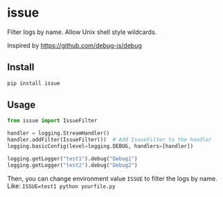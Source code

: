 # issue

Filter logs by name. Allow Unix shell style wildcards.

Inspired by https://github.com/debug-js/debug

## Install

```sh
pip install issue
```

## Usage

```python
from issue import IssueFilter

handler = logging.StreamHandler()
handler.addFilter(IssueFilter())  # Add IssueFilter to the handler
logging.basicConfig(level=logging.DEBUG, handlers=[handler])

logging.getLogger("test1").debug("Debug1")
logging.getLogger("test2").debug("Debug2")
```

Then, you can change environment value `ISSUE` to filter the logs by name. Like: `ISSUE=test1 python yourfile.py`
